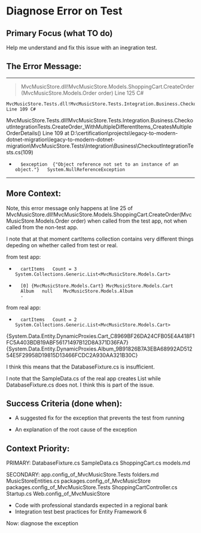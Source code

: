 # Diagnose Error on Test

## Primary Focus (what TO do)
Help me understand and fix this issue with an inegration test.

## The Error Message:
-----------------------
>	MvcMusicStore.dll!MvcMusicStore.Models.ShoppingCart.CreateOrder(MvcMusicStore.Models.Order order) Line 125	C#

 	MvcMusicStore.Tests.dll!MvcMusicStore.Tests.Integration.Business.CheckoutIntegrationTests.CreateOrder_WithMultipleDifferentItems_CreatesMultipleOrderDetails() Line 109	C#

MvcMusicStore.Tests.dll!MvcMusicStore.Tests.Integration.Business.CheckoutIntegrationTests.CreateOrder_WithMultipleDifferentItems_CreatesMultipleOrderDetails() Line 109
	at D:\certification\projects\legacy-to-modern-dotnet-migration\legacy-to-modern-dotnet-migration\MvcMusicStore.Tests\Integration\Business\CheckoutIntegrationTests.cs(109)



+		$exception	{"Object reference not set to an instance of an object."}	System.NullReferenceException
-----------------------


## More Context:
Note, this error message only happens at line 25 of MvcMusicStore.dll!MvcMusicStore.Models.ShoppingCart.CreateOrder(MvcMusicStore.Models.Order order) when called from the test app, not when called from the non-test app.

I note that at that moment cartItems collection contains very different things depeding on whether called from test or real.

from test app:
-		cartItems	Count = 3	System.Collections.Generic.List<MvcMusicStore.Models.Cart>
-		[0]	{MvcMusicStore.Models.Cart}	MvcMusicStore.Models.Cart
		Album	null	MvcMusicStore.Models.Album
		- 

from real app:
+		cartItems	Count = 2	System.Collections.Generic.List<MvcMusicStore.Models.Cart>
{System.Data.Entity.DynamicProxies.Cart_C8969BF26DA24CFB05E4A418F1FC5A403BDB19ABF56171497B12D8A371D36FA7}
{System.Data.Entity.DynamicProxies.Album_9B91826B7A3EBA68992AD51254E5F29958D19815D13466FCDC2A930AA321B30C}

I think this means that the DatabaseFixture.cs is insufficient.

I note that the SampleData.cs of the real app creates List<Album>
while DatabaseFixture.cs does not.  I think this is part of the issue.




## Success Criteria (done when):
- A suggested fix for the exception that prevents the test from running
  
- An explanation of the root cause of the exception

## Context Priority:
PRIMARY: 
DatabaseFixture.cs
SampleData.cs
ShoppingCart.cs
models.md

SECONDARY: 
app.config_of_MvcMusicStore.Tests
folders.md
MusicStoreEntities.cs
packages.config_of_MvcMusicStore
packages.config_of_MvcMusicStore.Tests
ShoppingCartController.cs
Startup.cs
Web.config_of_MvcMusicStore

- Code with professional standards expected in a regional bank
- Integration test best practices for Entity Framework 6



Now: diagnose the exception